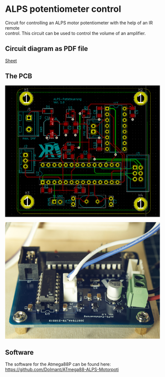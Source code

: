 # ALPS potentiometer control

Circuit for controlling an ALPS motor potentiometer with the help of an IR remote\
control. This circuit can be used to control the volume of an amplifier.

## Circuit diagram as PDF file

[Sheet](https://github.com/DoImant/Stuff/blob/main/ALPS-Drehpoti/ALPS-Potisteuerung.pdf)

## The PCB

![PCB](https://github.com/DoImant/Stuff/blob/main/ALPS-Drehpoti/PCB-ALPS-Potisteuerung.png?raw=true)

![Picture](https://github.com/DoImant/Stuff/blob/main/ALPS-Drehpoti/PCB-ALPS-Potisteuerung.jpg?raw=true)

## Software

The software for the Atmega88P can be found here: https://github.com/DoImant/ATmega88-ALPS-Motorpoti
